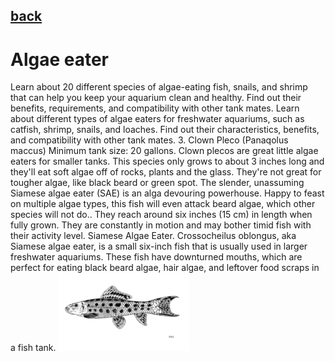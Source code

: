 ## [back](../index.md) 
# Algae eater
Learn about 20 different species of algae-eating fish, snails, and shrimp that can help you keep your aquarium clean and healthy. Find out their benefits, requirements, and compatibility with other tank mates. Learn about different types of algae eaters for freshwater aquariums, such as catfish, shrimp, snails, and loaches. Find out their characteristics, benefits, and compatibility with other tank mates. 3. Clown Pleco (Panaqolus maccus) Minimum tank size: 20 gallons. Clown plecos are great little algae eaters for smaller tanks. This species only grows to about 3 inches long and they'll eat soft algae off of rocks, plants and the glass. They're not great for tougher algae, like black beard or green spot. The slender, unassuming Siamese algae eater (SAE) is an alga devouring powerhouse. Happy to feast on multiple algae types, this fish will even attack beard algae, which other species will not do.. They reach around six inches (15 cm) in length when fully grown. They are constantly in motion and may bother timid fish with their activity level. Siamese Algae Eater. Crossocheilus oblongus, aka Siamese algae eater, is a small six-inch fish that is usually used in larger freshwater aquariums. These fish have downturned mouths, which are perfect for eating black beard algae, hair algae, and leftover food scraps in a fish tank.
![zdjecie ryby :)](../fotki/Algae_eater.jpg)
